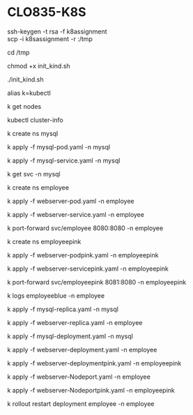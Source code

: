 # CLO835-K8S




ssh-keygen -t rsa -f k8assignment  
scp -i k8sassignment -r  <IP>:/tmp

cd /tmp

chmod +x init_kind.sh 

./init_kind.sh


alias k=kubectl

k get nodes 

kubectl cluster-info

k create ns mysql

k apply -f mysql-pod.yaml -n mysql 

k apply -f mysql-service.yaml -n mysql
 
k get svc -n mysql 
 
k create ns employee

k apply -f webserver-pod.yaml -n employee

k apply -f webserver-service.yaml -n employee

k port-forward svc/employee 8080:8080 -n employee  

k create ns employeepink

k apply -f webserver-podpink.yaml -n employeepink

k apply -f webserver-servicepink.yaml -n employeepink

k port-forward svc/employeepink 8081:8080 -n employeepink  

k logs employeeblue -n employee

k apply -f mysql-replica.yaml -n mysql

k apply -f webserver-replica.yaml -n employee

k apply -f mysql-deployment.yaml -n mysql

k apply -f webserver-deployment.yaml -n employee 

k apply -f webserver-deploymentpink.yaml -n employeepink 

k apply -f webserver-Nodeport.yaml -n employee

k apply -f webserver-Nodeportpink.yaml -n employeepink

k rollout restart deployment employee -n employee